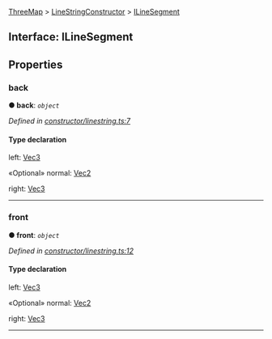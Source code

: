 [ThreeMap](api-readme.md) > [LineStringConstructor](api-modules-linestringconstructor.md) > [ILineSegment](api-interfaces-linestringconstructor.ilinesegment.md)



## Interface: ILineSegment


## Properties
<a id="back"></a>

###  back

**●  back**:  *`object`* 

*Defined in [constructor/linestring.ts:7](https://github.com/areknawo/Three-Map/blob/41e1f78/src/constructor/linestring.ts#L7)*


#### Type declaration




 left: [Vec3](api-modules-interfaces.md#vec3)






«Optional»  normal: [Vec2](api-modules-interfaces.md#vec2)






 right: [Vec3](api-modules-interfaces.md#vec3)







___

<a id="front"></a>

###  front

**●  front**:  *`object`* 

*Defined in [constructor/linestring.ts:12](https://github.com/areknawo/Three-Map/blob/41e1f78/src/constructor/linestring.ts#L12)*


#### Type declaration




 left: [Vec3](api-modules-interfaces.md#vec3)






«Optional»  normal: [Vec2](api-modules-interfaces.md#vec2)






 right: [Vec3](api-modules-interfaces.md#vec3)







___


